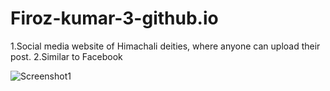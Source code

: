 # Firoz-kumar-3-github.io

1.Social media website of Himachali deities, where anyone can upload their post.
2.Similar to Facebook


![Screenshot1](https://github.com/Firoz-Thakur/Firoz-kumar-3-github.io/Screenshot1.png)
